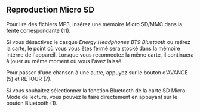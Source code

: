 ## Reproduction Micro SD

Pour lire des fichiers MP3, insérez une mémoire Micro SD/MMC dans la fente correspondante (11).

Si vous désactivez le casque *Energy Headphones BT9 Bluetooth* ou retirez la carte, le point où vous vous êtes fermé sera stocké dans la mémoire interne de l'appareil. Lorsque vous reconnectez la même carte, il continuera à jouer au même moment où vous l'avez laissé.

Pour passer d'une chanson à une autre, appuyez sur le bouton d'AVANCE (5) et RETOUR (7).

Si vous souhaitez sélectionner la fonction Bluetooth de la carte SD Micro Mode de lecture, vous pouvez le faire directement en appuyant sur le bouton Bluetooth (1).

